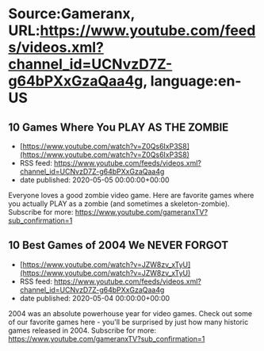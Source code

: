 # Source:Gameranx, URL:https://www.youtube.com/feeds/videos.xml?channel_id=UCNvzD7Z-g64bPXxGzaQaa4g, language:en-US

## 10 Games Where You PLAY AS THE ZOMBIE
 - [https://www.youtube.com/watch?v=Z0Qs6IxP3S8](https://www.youtube.com/watch?v=Z0Qs6IxP3S8)
 - RSS feed: https://www.youtube.com/feeds/videos.xml?channel_id=UCNvzD7Z-g64bPXxGzaQaa4g
 - date published: 2020-05-05 00:00:00+00:00

Everyone loves a good zombie video game. Here are favorite games where you actually PLAY as a zombie (and sometimes a skeleton-zombie).
Subscribe for more: https://www.youtube.com/gameranxTV?sub_confirmation=1

## 10 Best Games of 2004 We NEVER FORGOT
 - [https://www.youtube.com/watch?v=JZW8zv_xTyU](https://www.youtube.com/watch?v=JZW8zv_xTyU)
 - RSS feed: https://www.youtube.com/feeds/videos.xml?channel_id=UCNvzD7Z-g64bPXxGzaQaa4g
 - date published: 2020-05-04 00:00:00+00:00

2004 was an absolute powerhouse year for video games. Check out some of our favorite games here - you'll be surprised by just how many historic games released in 2004.
Subscribe for more: https://www.youtube.com/gameranxTV?sub_confirmation=1

